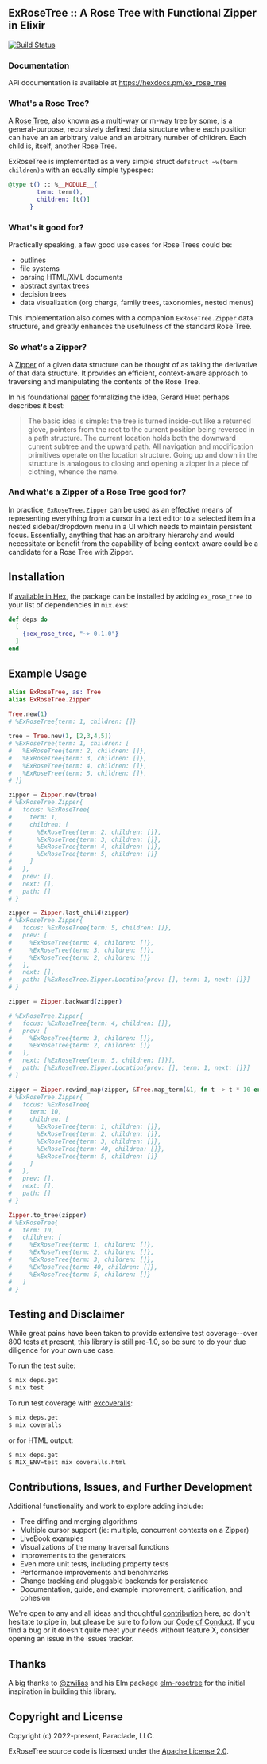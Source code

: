 ## ExRoseTree :: A Rose Tree with Functional Zipper in Elixir

[![Build Status](https://github.com/StoatPower/ex-rose-tree/actions/workflows/elixir.yml/badge.svg)](https://github.com/StoatPower/ex-rose-tree/actions/workflows/elixir.yml)

<!-- README START -->

### Documentation

API documentation is available at https://hexdocs.pm/ex_rose_tree

### What's a Rose Tree?

A [Rose Tree](https://en.wikipedia.org/wiki/Rose_tree), also known as a multi-way or m-way tree
by some, is a general-purpose, recursively defined data structure where each position can have an 
an arbitrary value and an arbitrary number of children. Each child is, itself, another Rose Tree.

ExRoseTree is implemented as a very simple struct `defstruct ~w(term children)a` with an equally
simple typespec:

```elixir
@type t() :: %__MODULE__{
        term: term(),
        children: [t()]
      }
```

### What's it good for?

Practically speaking, a few good use cases for Rose Trees could be:

* outlines
* file systems
* parsing HTML/XML documents
* [abstract syntax trees](https://en.wikipedia.org/wiki/Abstract_syntax_tree)
* decision trees
* data visualization (org chargs, family trees, taxonomies, nested menus)

This implementation also comes with a companion `ExRoseTree.Zipper` data structure, and greatly
enhances the usefulness of the standard Rose Tree. 

### So what's a Zipper? 

A [Zipper](https://en.wikipedia.org/wiki/Zipper_(data_structure)) of a given data structure can 
be thought of as taking the derivative of that data structure. It provides an efficient, context-aware 
approach to traversing and manipulating the contents of the Rose Tree.

In his foundational [paper](https://www.st.cs.uni-saarland.de/edu/seminare/2005/advanced-fp/docs/huet-zipper.pdf) 
formalizing the idea, Gerard Huet perhaps describes it best:

> The basic idea is simple: the tree is turned inside-out like a returned glove,
> pointers from the root to the current position being reversed in a path structure. The
> current location holds both the downward current subtree and the upward path. All
> navigation and modification primitives operate on the location structure. Going up
> and down in the structure is analogous to closing and opening a zipper in a piece
> of clothing, whence the name.

### And what's a Zipper of a Rose Tree good for?

In practice, `ExRoseTree.Zipper` can be used as an effective means of representing everything from a cursor
in a text editor to a selected item in a nested sidebar/dropdown menu in a UI which needs to maintain persistent
focus. Essentially, anything that has an arbitrary hierarchy and would necessitate or benefit from the capability of
being context-aware could be a candidate for a Rose Tree with Zipper.

## Installation

If [available in Hex](https://hex.pm/docs/publish), the package can be installed
by adding `ex_rose_tree` to your list of dependencies in `mix.exs`:

```elixir
def deps do
  [
    {:ex_rose_tree, "~> 0.1.0"}
  ]
end
```

## Example Usage

```elixir
alias ExRoseTree, as: Tree
alias ExRoseTree.Zipper    
    
Tree.new(1)
# %ExRoseTree{term: 1, children: []}

tree = Tree.new(1, [2,3,4,5])
# %ExRoseTree{term: 1, children: [
#   %ExRoseTree{term: 2, children: []},
#   %ExRoseTree{term: 3, children: []},
#   %ExRoseTree{term: 4, children: []},
#   %ExRoseTree{term: 5, children: []},
# ]}

zipper = Zipper.new(tree)
# %ExRoseTree.Zipper{
#   focus: %ExRoseTree{
#     term: 1,
#     children: [
#       %ExRoseTree{term: 2, children: []},
#       %ExRoseTree{term: 3, children: []},
#       %ExRoseTree{term: 4, children: []},
#       %ExRoseTree{term: 5, children: []}
#     ]
#   },
#   prev: [],
#   next: [],
#   path: []
# }

zipper = Zipper.last_child(zipper)
# %ExRoseTree.Zipper{
#   focus: %ExRoseTree{term: 5, children: []},
#   prev: [
#     %ExRoseTree{term: 4, children: []},
#     %ExRoseTree{term: 3, children: []},
#     %ExRoseTree{term: 2, children: []}
#   ],
#   next: [],
#   path: [%ExRoseTree.Zipper.Location{prev: [], term: 1, next: []}]
# }

zipper = Zipper.backward(zipper)

# %ExRoseTree.Zipper{
#   focus: %ExRoseTree{term: 4, children: []},
#   prev: [
#     %ExRoseTree{term: 3, children: []}, 
#     %ExRoseTree{term: 2, children: []}
#   ],
#   next: [%ExRoseTree{term: 5, children: []}],
#   path: [%ExRoseTree.Zipper.Location{prev: [], term: 1, next: []}]
# }

zipper = Zipper.rewind_map(zipper, &Tree.map_term(&1, fn t -> t * 10 end))
# %ExRoseTree.Zipper{
#   focus: %ExRoseTree{
#     term: 10,
#     children: [
#       %ExRoseTree{term: 1, children: []},
#       %ExRoseTree{term: 2, children: []},
#       %ExRoseTree{term: 3, children: []},
#       %ExRoseTree{term: 40, children: []},
#       %ExRoseTree{term: 5, children: []}
#     ]
#   },
#   prev: [],
#   next: [],
#   path: []
# }

Zipper.to_tree(zipper)
# %ExRoseTree{
#   term: 10,
#   children: [
#     %ExRoseTree{term: 1, children: []},
#     %ExRoseTree{term: 2, children: []},
#     %ExRoseTree{term: 3, children: []},
#     %ExRoseTree{term: 40, children: []},
#     %ExRoseTree{term: 5, children: []}
#   ]
# }
```

## Testing and Disclaimer

While great pains have been taken to provide extensive test coverage--over 800 
tests at present, this library is still pre-1.0, so be sure to do your due diligence 
for your own use case. 

To run the test suite:

```bash
$ mix deps.get
$ mix test
```

To run test coverage with [excoveralls](https://github.com/parroty/excoveralls):

```bash
$ mix deps.get
$ mix coveralls
```

or for HTML output:

```bash
$ mix deps.get
$ MIX_ENV=test mix coveralls.html
```

## Contributions, Issues, and Further Development

Additional functionality and work to explore adding include:

* Tree diffing and merging algorithms
* Multiple cursor support (ie: multiple, concurrent contexts on a Zipper)
* LiveBook examples
* Visualizations of the many traversal functions
* Improvements to the generators
* Even more unit tests, including property tests
* Performance improvements and benchmarks
* Change tracking and pluggable backends for persistence
* Documentation, guide, and example improvement, clarification, and cohesion

We're open to any and all ideas and thoughtful [contribution](/CONTRIBUTING.md) here, 
so don't hesitate to pipe in, but please be sure to follow our [Code of Conduct](/CODE_OF_CONDUCT.md). 
If you find a bug or it doesn't quite meet your needs without feature X, consider 
opening an issue in the issues tracker. 

## Thanks

A big thanks to [@zwilias](https://github.com/zwilias) and his Elm package 
[elm-rosetree](https://github.com/zwilias/elm-rosetree/tree/1.5.0) for the 
initial inspiration in building this library. 

## Copyright and License

Copyright (c) 2022-present, Paraclade, LLC.

ExRoseTree source code is licensed under the [Apache License 2.0](/LICENSE).

<!-- README END -->




